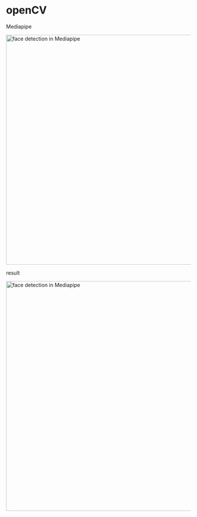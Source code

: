 # openCV
Mediapipe


<img width="625" alt="face detection in Mediapipe" src="https://user-images.githubusercontent.com/68110323/211040855-b0751649-5460-493d-8c26-338c478e3797.png">

result


<img width="625" alt="face detection in Mediapipe" src="https://user-images.githubusercontent.com/68110323/211038909-8848a7b2-3c02-48ca-b570-6422331a8f1f.png">
